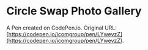 # Circle Swap Photo Gallery

A Pen created on CodePen.io. Original URL: [https://codepen.io/icomgroup/pen/LYwevzZ](https://codepen.io/icomgroup/pen/LYwevzZ).

